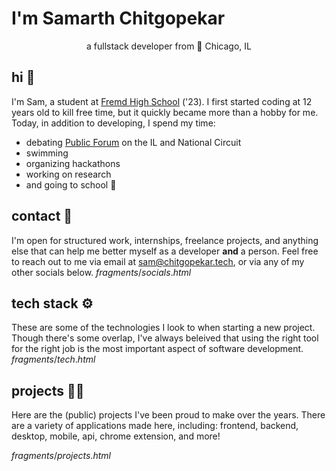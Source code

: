 # I'm Samarth Chitgopekar
<p align="center">a fullstack developer from 📍 Chicago, IL</p>

## hi 👋
I'm Sam, a student at [Fremd High School](https://adc.d211.org/Domain/9) ('23). I first started coding at 12 years old to kill free time, but it quickly became more than a hobby for me. Today, in addition to developing, I spend my time:
- debating [Public Forum](https://www.speechanddebate.org/topics/) on the IL and National Circuit
- swimming
- organizing hackathons
- working on research
- and going to school 🎒

## contact 🤝
I'm open for structured work, internships, freelance projects, and anything else that can help me better myself as a developer **and** a person. Feel free to reach out to me via email at [sam@chitgopekar.tech](mailto:sam@chitgopekar.tech), or via any of my other socials below.
${fragments/socials.html}$

## tech stack ⚙️
These are some of the technologies I look to when starting a new project. Though there's some overlap, I've always beleived that using the right tool for the right job is the most important aspect of software development.
${fragments/tech.html}$

## projects 👨‍💻
Here are the (public) projects I've been proud to make over the years. There are a variety of applications made here, including: frontend, backend, desktop, mobile, api, chrome extension, and more!

${fragments/projects.html}$